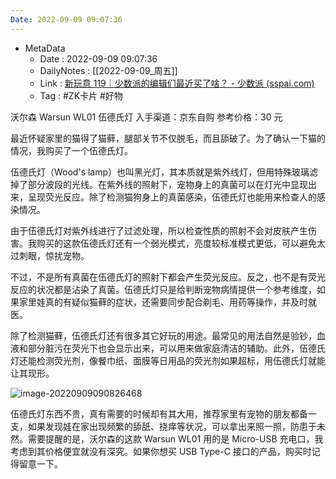 ```yaml
---
Date: 2022-09-09 09:07:36
---
```

- MetaData
	- Date : 2022-09-09 09:07:36
	- DailyNotes : [[2022-09-09_周五]]
	- Link : [新玩意 119｜少数派的编辑们最近买了啥？ - 少数派 (sspai.com)](https://sspai.com/post/75633)
	- Tag : #ZK卡片 #好物

沃尔森 Warsun WL01 伍德氏灯
入手渠道：京东自购
参考价格：30 元



最近怀疑家里的猫得了猫藓，腿部关节不仅脱毛，而且舔破了。为了确认一下猫的情况，我购买了一个伍德氏灯。



伍德氏灯（Wood's lamp）也叫黑光灯，其本质就是紫外线灯，但用特殊玻璃滤掉了部分波段的光线。在紫外线的照射下，宠物身上的真菌可以在灯光中显现出来，呈现荧光反应。除了检测猫狗身上的真菌感染，伍德氏灯也能用来检查人的感染情况。

由于伍德氏灯对紫外线进行了过滤处理，所以检查性质的照射不会对皮肤产生伤害。我购买的这款伍德氏灯还有一个弱光模式，亮度较标准模式更低，可以避免太过刺眼，惊扰宠物。



不过，不是所有真菌在伍德氏灯的照射下都会产生荧光反应。反之，也不是有荧光反应的状况都是沾染了真菌。伍德氏灯只是给判断宠物病情提供一个参考维度，如果家里娃真的有疑似猫藓的症状，还需要同步配合剃毛、用药等操作，并及时就医。

除了检测猫藓，伍德氏灯还有很多其它好玩的用途。最常见的用法自然是验钞，血液和部分脏污在荧光下也会显示出来，可以用来做家庭清洁的辅助。此外，伍德氏灯还能检测荧光剂，像餐巾纸、面膜等日用品的荧光剂如果超标，用伍德氏灯就能让其现形。



![image-20220909090826468](https://kiwi4814-1256211473.cos.ap-nanjing.myqcloud.com//img202209090908200.png)



伍德氏灯东西不贵，真有需要的时候却有其大用，推荐家里有宠物的朋友都备一支，如果发现娃在家出现频繁的舔舐、挠痒等状况，可以拿出来照一照，防患于未然。需要提醒的是，沃尔森的这款 Warsun WL01 用的是 Micro-USB 充电口，我考虑到其价格便宜就没有深究。如果你想买 USB Type-C 接口的产品，购买时记得留意一下。